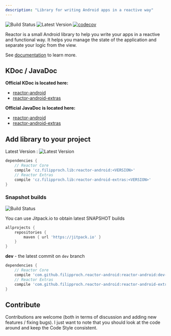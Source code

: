 ```yaml
---
description: "Library for writing Android apps in a reactive way"
---
```


![Build Status](https://circleci.com/gh/filipproch/reactor-android/tree/master.svg?style=shield)
![Latest Version](https://api.bintray.com/packages/filipproch/maven/reactor-android/images/download.svg)
[![codecov](https://codecov.io/gh/filipproch/reactor-android/branch/master/graph/badge.svg)](https://codecov.io/gh/filipproch/reactor-android)

Reactor is a small Android library to help you write your apps in a reactive and functional way. It helps you manage
 the state of the application and separate your logic from the view.

See [documentation](/docs/) to learn more.

## KDoc / JavaDoc

__Official KDoc is located here:__
 - [reactor-android](https://reactor-android.firebaseapp.com/kdoc/library/)
 - [reactor-android-extras](https://reactor-android.firebaseapp.com/kdoc/library-extras/)

__Official JavaDoc is located here:__
 - [reactor-android](https://reactor-android.firebaseapp.com/javadoc/library/)
 - [reactor-android-extras](https://reactor-android.firebaseapp.com/javadoc/library-extras/)

## Add library to your project

Latest Version : ![Latest Version](https://api.bintray.com/packages/filipproch/maven/reactor-android/images/download.svg)

```groovy
dependencies {
    // Reactor Core
    compile 'cz.filipproch.lib:reactor-android:<VERSION>'
    // Reactor Extras
    compile 'cz.filipproch.lib:reactor-android-extras:<VERSION>'
}
```

### Snapshot builds
![Build Status](https://circleci.com/gh/filipproch/reactor-android/tree/dev.svg?style=shield)

You can use Jitpack.io to obtain latest SNAPSHOT builds

```groovy
allprojects {
    repositories {
        maven { url 'https://jitpack.io' }
    }
}
```

**dev** - the latest commit on `dev` branch

```groovy
dependencies {
    // Reactor Core
    compile 'com.github.filipproch.reactor-android:reactor-android:dev-SNAPSHOT'
    // Reactor Extras
    compile 'com.github.filipproch.reactor-android:reactor-android-extras:dev-SNAPSHOT'
}
```

## Contribute

Contributions are welcome (both in terms of discussion and adding new features / fixing bugs).
 I just want to note that you should look at the code around and keep the Code Style consistent.